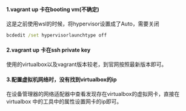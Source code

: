 #### 1.vagrant up 卡在booting vm(不确定)

这是之前使用wsl的时候，将hypervisor设置成了Auto，需要关闭
```cmd
bcdedit /set hypervisorlaunchtype off
```

#### 2.vagrant up 卡在ssh private key

使用的virtualbox以及vagrant版本较老，到官网按照最新版本即可。

#### 3.配置虚拟机网络时，没有找到virtualbox的ip

在设备管理器的网络适配器中查看发现存在virtualbox的虚拟网卡，直接在virtualbox
中的工具中的属性设置网卡的ip即可。
